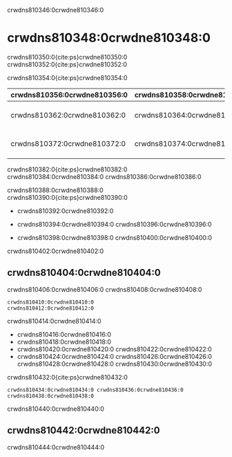 crwdns810346:0crwdne810346:0
# crwdns810348:0crwdne810348:0

crwdns810350:0{cite:ps}crwdne810350:0 crwdns810352:0{cite:ps}crwdne810352:0

crwdns810354:0{cite:ps}crwdne810354:0

| crwdns810356:0crwdne810356:0 | crwdns810358:0crwdne810358:0 | crwdns810360:0crwdne810360:0                                                           |
| ---------------------------- | ---------------------------- | -------------------------------------------------------------------------------------- |
| crwdns810362:0crwdne810362:0 | crwdns810364:0crwdne810364:0 | crwdns810366:0crwdne810366:0 crwdns810368:0crwdne810368:0 crwdns810370:0crwdne810370:0 |
| crwdns810372:0crwdne810372:0 | crwdns810374:0crwdne810374:0 | crwdns810376:0crwdne810376:0 crwdns810378:0crwdne810378:0 crwdns810380:0crwdne810380:0 |

crwdns810382:0{cite:ps}crwdne810382:0 crwdns810384:0crwdne810384:0 crwdns810386:0crwdne810386:0

crwdns810388:0crwdne810388:0 crwdns810390:0{cite:ps}crwdne810390:0

- crwdns810392:0crwdne810392:0

- crwdns810394:0crwdne810394:0 crwdns810396:0crwdne810396:0

- crwdns810398:0crwdne810398:0 crwdns810400:0crwdne810400:0

crwdns810402:0crwdne810402:0
## crwdns810404:0crwdne810404:0

crwdns810406:0crwdne810406:0 crwdns810408:0crwdne810408:0


```{figure} ../../figures/reproducible-matrix.jpg
crwdns810410:0crwdne810410:0
crwdns810412:0crwdne810412:0
```

crwdns810414:0crwdne810414:0

- crwdns810416:0crwdne810416:0
- crwdns810418:0crwdne810418:0
- crwdns810420:0crwdne810420:0 crwdns810422:0crwdne810422:0
- crwdns810424:0crwdne810424:0 crwdns810426:0crwdne810426:0 crwdns810428:0crwdne810428:0 crwdns810430:0crwdne810430:0

crwdns810432:0{cite:ps}crwdne810432:0

```{figure} ../../figures/reproducible-definition-grid.jpg
crwdns810434:0crwdne810434:0 crwdns810436:0crwdne810436:0 crwdns810438:0crwdne810438:0
```

crwdns810440:0crwdne810440:0
## crwdns810442:0crwdne810442:0

crwdns810444:0crwdne810444:0
